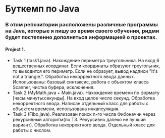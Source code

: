 # Буткемп по Java

### В этом репозитории расположены различные программы на Java, которые я пишу во время своего обучения, ридми будет постепенно дополняться информацией о проектах.

#### Project 1.

- Task 1 (task1.java). Нахождение периметра треугольника. На вход 6 вещественных координат. Если координаты образуют треугольник, то выводится его периметр. Если не образует, вывод надписи "It's not a triangle.". Обработка некорректного ввода данных.
Использованы: базовый синтаксис, работа с объектом класса Scanner, чистка буфера, исключения.
- Task 2 (MyMath.java + Main.java). Нахождение времени по формату [часы:минуты:секунды]. На вход целое число секунд. Обработка некорректного ввода. Написан отдельный класс для работы с объектом времени, использована инкапсуляция.
- Task 3 (Fibo.java). Реализован поиск n-го числа Фибоначчи через рекурсивный алгоритм(по ТЗ. Рекурсивно далеко не лучший вариант). Обработка некорректного ввода. Отдельный класс для работы с числом.
